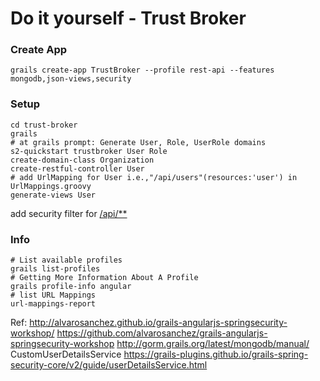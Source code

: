 Do it yourself - Trust Broker
=============================

### Create App
```
grails create-app TrustBroker --profile rest-api --features  mongodb,json-views,security  
```
 
### Setup
```
cd trust-broker
grails 
# at grails prompt: Generate User, Role, UserRole domains
s2-quickstart trustbroker User Role
create-domain-class Organization
create-restful-controller User
# add UrlMapping for User i.e.,"/api/users"(resources:'user') in UrlMappings.groovy
generate-views User
```

add security filter for [/api/**](http://alvarosanchez.github.io/grails-angularjs-springsecurity-workshop/#_securing_the_rest_api_20_minutes)
 

### Info 
```
# List available profiles
grails list-profiles
# Getting More Information About A Profile
grails profile-info angular
# list URL Mappings
url-mappings-report
```

Ref:
http://alvarosanchez.github.io/grails-angularjs-springsecurity-workshop/
https://github.com/alvarosanchez/grails-angularjs-springsecurity-workshop
http://gorm.grails.org/latest/mongodb/manual/
CustomUserDetailsService
https://grails-plugins.github.io/grails-spring-security-core/v2/guide/userDetailsService.html